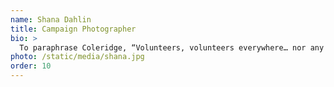 ```yaml
---
name: Shana Dahlin
title: Campaign Photographer
bio: >
  To paraphrase Coleridge, “Volunteers, volunteers everywhere… nor any drop to drink!” But Shana stands out among our volunteers! Shana writes “I am a proud member of the “purple posse.” She has worn so many hats as a campaign volunteer: photographer, cook, canvasser, and, most recently, tech consultant. Shana shares Celeste’s vision of a more vibrant, progressive Utica and is looking forward to another campaign season!
photo: /static/media/shana.jpg
order: 10
---
```

